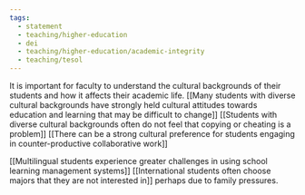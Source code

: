 ```yaml
---
tags: 
  - statement
  - teaching/higher-education
  - dei
  - teaching/higher-education/academic-integrity
  - teaching/tesol
---
```

It is important for faculty to understand the cultural backgrounds of their students and how it affects their academic life. [[Many students with diverse cultural backgrounds have strongly held cultural attitudes towards education and learning that may be difficult to change]] [[Students with diverse cultural backgrounds often do not feel that copying or cheating is a problem]] [[There can be a strong cultural preference for students engaging in counter-productive collaborative work]]

[[Multilingual students experience greater challenges in using school learning management systems]]
[[International students often choose majors that they are not interested in]] perhaps due to family pressures.

